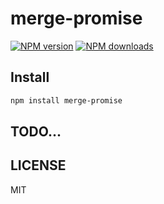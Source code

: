 # merge-promise

[![NPM version](https://img.shields.io/npm/v/merge-promise.svg?style=flat)](https://npmjs.com/package/merge-promise)
[![NPM downloads](http://img.shields.io/npm/dm/merge-promise.svg?style=flat)](https://npmjs.com/package/merge-promise)

## Install

```bash
npm install merge-promise
```

## TODO...

## LICENSE

MIT
